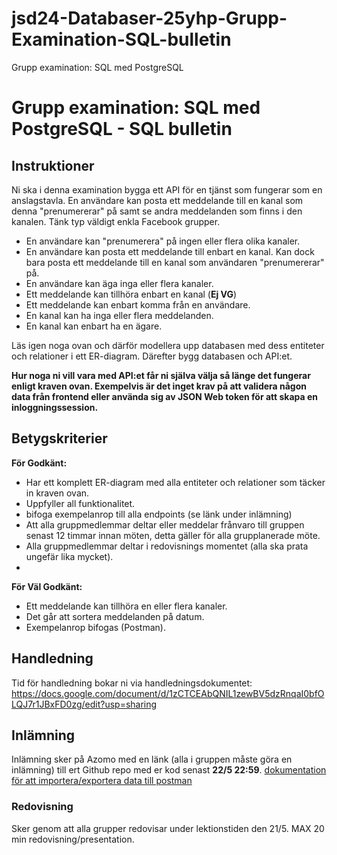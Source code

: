 # jsd24-Databaser-25yhp-Grupp-Examination-SQL-bulletin
Grupp examination: SQL med PostgreSQL

# Grupp examination: SQL med PostgreSQL - SQL bulletin

## Instruktioner

Ni ska i denna examination bygga ett API för en tjänst som fungerar som en anslagstavla. En användare kan posta ett meddelande till en kanal som denna "prenumererar" på samt se andra meddelanden som finns i den kanalen. Tänk typ väldigt enkla Facebook grupper.

* En användare kan "prenumerera" på ingen eller flera olika kanaler.
* En användare kan posta ett meddelande till enbart en kanal. Kan dock bara posta ett meddelande till en kanal som användaren "prenumererar" på.
* En användare kan äga inga eller flera kanaler.
* Ett meddelande kan tillhöra enbart en kanal (**Ej VG**)
* Ett meddelande kan enbart komma från en användare.
* En kanal kan ha inga eller flera meddelanden.
* En kanal kan enbart ha en ägare.


Läs igen noga ovan och därför modellera upp databasen med dess entiteter och relationer i ett ER-diagram. Därefter bygg databasen och API:et.

**Hur noga ni vill vara med API:et får ni själva välja så länge det fungerar enligt kraven ovan. Exempelvis är det inget krav på att validera någon data från frontend eller använda sig av JSON Web token för att skapa en inloggningssession.**

## Betygskriterier

**För Godkänt:**
* Har ett komplett ER-diagram med alla entiteter och relationer som täcker in kraven ovan.
* Uppfyller all funktionalitet.
* bifoga exempelanrop till alla endpoints (se länk under inlämning)
* Att alla gruppmedlemmar deltar eller meddelar frånvaro till gruppen senast 12 timmar innan möten, detta gäller för alla grupplanerade möte.
* Alla gruppmedlemmar deltar i redovisnings momentet (alla ska prata ungefär lika mycket).
* 
**För Väl Godkänt:**
* Ett meddelande kan tillhöra en eller flera kanaler.
* Det går att sortera meddelanden på datum.
* Exempelanrop bifogas (Postman).

## Handledning

Tid för handledning bokar ni via handledningsdokumentet: https://docs.google.com/document/d/1zCTCEAbQNIL1zewBV5dzRnqaI0bfOLQJ7r1JBxFD0zg/edit?usp=sharing


## Inlämning

Inlämning sker på Azomo med en länk (alla i gruppen måste göra en inlämning) till ert Github repo med er kod senast **22/5 22:59**.
[dokumentation för att importera/exportera data till postman](https://learning.postman.com/docs/getting-started/importing-and-exporting/importing-and-exporting-overview/#importing-data-into-postman)

### Redovisning
Sker genom att alla grupper redovisar under lektionstiden den 21/5. MAX 20 min redovisning/presentation.
